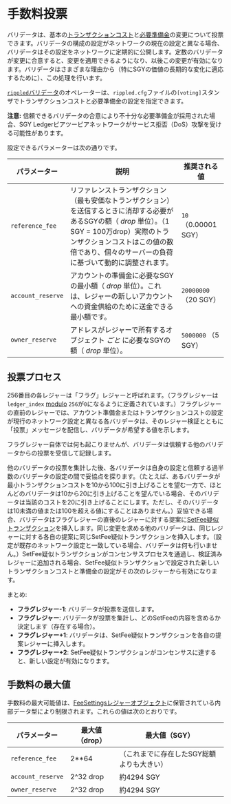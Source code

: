 # 手数料投票

バリデータは、基本の[トランザクションコスト](transaction-cost.html)と[必要準備金](reserves.html)の変更について投票できます。バリデータの構成の設定がネットワークの現在の設定と異なる場合、バリデータはその設定をネットワークに定期的に公開します。定数のバリデータが変更に合意すると、変更を適用できるようになり、以後この変更が有効になります。バリデータはさまざまな理由から（特にSGYの価値の長期的な変化に適応するために）、この処理を行います。

[`rippled`バリデータ](run-rippled-as-a-validator.html)のオペレーターは、`rippled.cfg`ファイルの`[voting]`スタンザでトランザクションコストと必要準備金の設定を指定できます。

**注意:** 信頼できるバリデータの合意により不十分な必要準備金が採用された場合、SGY Ledgerピアツーピアネットワークがサービス拒否（DoS）攻撃を受ける可能性があります。

設定できるパラメーターは次の通りです。

| パラメーター | 説明 | 推奨される値 |
|-----------|-------------|-------------------|
| `reference_fee` | リファレンストランザクション（最も安価なトランザクション）を送信するときに消却する必要があるSGYの額（ _drop_ 単位）。（1 SGY = 100万drop）実際のトランザクションコストはこの値の数倍であり、個々のサーバーの負荷に基づいて動的に調整されます。 | `10` （0.00001 SGY） |
| `account_reserve` | アカウントの準備金に必要なSGYの最小額（ _drop_ 単位）。これは、レジャーの新しいアカウントへの資金供給のために送金できる最小額です。 | `20000000` （20 SGY） |
| `owner_reserve` | アドレスがレジャーで所有するオブジェクト _ごと_ に必要なSGYの額（ _drop_ 単位）。 | `5000000` （5 SGY） |

## 投票プロセス

256番目の各レジャーは「フラグ」レジャーと呼ばれます。（フラグレジャーは`ledger_index` [modulo](https://en.wikipedia.org/wiki/Modulo_operation) `256`が`0`になるように定義されています。）フラグレジャーの直前のレジャーでは、アカウント準備金またはトランザクションコストの設定が現行のネットワーク設定と異なる各バリデータは、そのレジャー検証とともに「投票」メッセージを配信し、バリデータが希望する値を示します。

フラグレジャー自体では何も起こりませんが、バリデータは信頼する他のバリデータからの投票を受信して記録します。

他のバリデータの投票を集計した後、各バリデータは自身の設定と信頼する過半数のバリデータの設定の間で妥協点を探ります。（たとえば、あるバリデータが最小トランザクションコストを10から100に引き上げることを望む一方で、ほとんどのバリデータは10から20に引き上げることを望んでいる場合、そのバリデータは当該のコストを20に引き上げることにします。ただし、そのバリデータは10未満の値または100を超える値にすることはありません。）妥協できる場合、バリデータはフラグレジャーの直後のレジャーに対する提案に[SetFee疑似トランザクション](setfee.html)を挿入します。同じ変更を求める他のバリデータは、同じレジャーに対する各自の提案に同じSetFee疑似トランザクションを挿入します。（設定が既存のネットワーク設定と一致している場合、バリデータは何も行いません。）SetFee疑似トランザクションがコンセンサスプロセスを通過し、検証済みレジャーに追加される場合、SetFee疑似トランザクションで設定された新しいトランザクションコストと準備金の設定がその次のレジャーから有効になります。

まとめ:

* **フラグレジャー-1**: バリデータが投票を送信します。
* **フラグレジャー**: バリデータが投票を集計し、どのSetFeeの内容を含めるか決定します（存在する場合）。
* **フラグレジャー+1**: バリデータは、SetFee疑似トランザクションを各自の提案レジャーに挿入します。
* **フラグレジャー+2**: SetFee疑似トランザクションがコンセンサスに達すると、新しい設定が有効になります。

## 手数料の最大値

手数料の最大可能値は、[FeeSettingsレジャーオブジェクト](feesettings.html)に保管されている内部データ型により制限されます。これらの値は次のとおりです。

| パラメーター | 最大値（drop） | 最大値（SGY）
|-----------|-----------------------|----|
| `reference_fee` | 2**64 | （これまでに存在したSGY総額よりも大きい） |
| `account_reserve` | 2^32 drop | 約4294 SGY |
| `owner_reserve` | 2^32 drop | 約4294 SGY |
